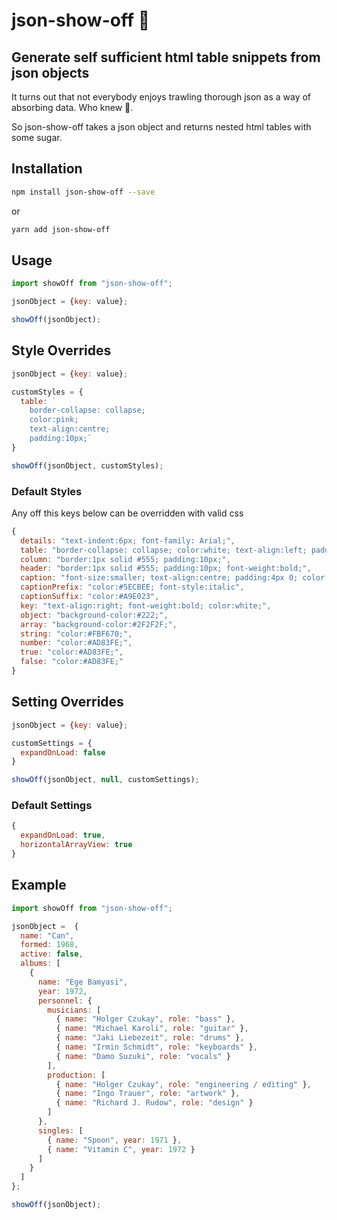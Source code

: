 # json-show-off 🕺


## Generate self sufficient html table snippets from json objects

It turns out that not everybody enjoys trawling thorough json as a way of absorbing data.  Who knew 🤷‍.

So json-show-off takes a json object and returns nested html tables with some sugar. 

## Installation
```sh
npm install json-show-off --save
```
or
```sh
yarn add json-show-off
```

## Usage

```js
import showOff from "json-show-off";

jsonObject = {key: value};

showOff(jsonObject);
```

## Style Overrides

```js
jsonObject = {key: value};

customStyles = {
  table: `
    border-collapse: collapse; 
    color:pink;
    text-align:centre; 
    padding:10px;`
}

showOff(jsonObject, customStyles);
```

### Default Styles
Any off this keys below can be overridden with valid css 
```js
{
  details: "text-indent:6px; font-family: Arial;",
  table: "border-collapse: collapse; color:white; text-align:left; padding:6px;",
  column: "border:1px solid #555; padding:10px;",
  header: "border:1px solid #555; padding:10px; font-weight:bold;",
  caption: "font-size:smaller; text-align:centre; padding:4px 0; color:white",
  captionPrefix: "color:#5ECBEE; font-style:italic",
  captionSuffix: "color:#A9E023",
  key: "text-align:right; font-weight:bold; color:white;",
  object: "background-color:#222;",
  array: "background-color:#2F2F2F;",
  string: "color:#FBF670;",
  number: "color:#AD83FE;",
  true: "color:#AD83FE;",
  false: "color:#AD83FE;"
}
```

## Setting Overrides

```js
jsonObject = {key: value};

customSettings = {
  expandOnLoad: false
}

showOff(jsonObject, null, customSettings);
```

### Default Settings
```js
{
  expandOnLoad: true,
  horizontalArrayView: true
}
```
## Example

```js
import showOff from "json-show-off";

jsonObject =  {
  name: "Can",
  formed: 1968,
  active: false,
  albums: [
    {
      name: "Ege Bamyasi",
      year: 1972,
      personnel: {
        musicians: [
          { name: "Holger Czukay", role: "bass" },
          { name: "Michael Karoli", role: "guitar" },
          { name: "Jaki Liebezeit", role: "drums" },
          { name: "Irmin Schmidt", role: "keyboards" },
          { name: "Damo Suzuki", role: "vocals" }
        ],
        production: [
          { name: "Holger Czukay", role: "engineering / editing" },
          { name: "Ingo Trauer", role: "artwork" },
          { name: "Richard J. Rudow", role: "design" }
        ]
      },
      singles: [
        { name: "Spoon", year: 1971 },
        { name: "Vitamin C", year: 1972 }
      ]
    }
  ]
};

showOff(jsonObject);
```

